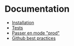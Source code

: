 # Documentation

- [Installation](/doc/installation.md)
- [Tests](/doc/tests.md)
- [Passer en mode "prod"](/doc/to_mode_prod.md)
- [Github best practices](/doc/github_best_practice.md)
